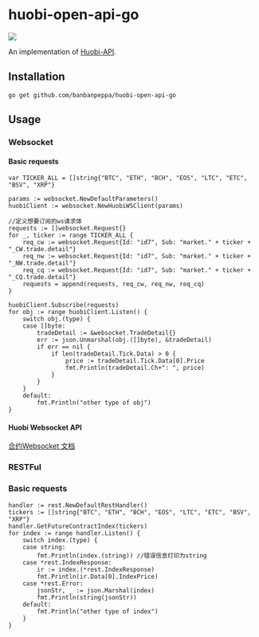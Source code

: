 # huobi-open-api-go

[![](https://img.shields.io/badge/api-huobi-blue.svg)](https://huobiapi.github.io/docs/spot/v1/cn/)

An implementation of [Huobi-API](https://huobiapi.github.io/docs/spot/v1/cn/).

## Installation
```
go get github.com/banbanpeppa/huobi-open-api-go
```

## Usage

### Websocket
#### Basic requests
```
var TICKER_ALL = []string{"BTC", "ETH", "BCH", "EOS", "LTC", "ETC", "BSV", "XRP"}

params := websocket.NewDefaultParameters()
huobiClient := websocket.NewHuobiWSClient(params)

//定义想要订阅的ws请求体
requests := []websocket.Request{}
for _, ticker := range TICKER_ALL {
    req_cw := websocket.Request{Id: "id7", Sub: "market." + ticker + "_CW.trade.detail"}
    req_nw := websocket.Request{Id: "id7", Sub: "market." + ticker + "_NW.trade.detail"}
    req_cq := websocket.Request{Id: "id7", Sub: "market." + ticker + "_CQ.trade.detail"}
    requests = append(requests, req_cw, req_nw, req_cq)
}

huobiClient.Subscribe(requests)
for obj := range huobiClient.Listen() {
    switch obj.(type) {
    case []byte:
        tradeDetail := &websocket.TradeDetail{}
        err := json.Unmarshal(obj.([]byte), &tradeDetail)
        if err == nil {
            if len(tradeDetail.Tick.Data) > 0 {
                price := tradeDetail.Tick.Data[0].Price
                fmt.Println(tradeDetail.Ch+": ", price)
            }
        }
    }
    default:
        fmt.Println("other type of obj")
}
```
#### Huobi Websocket API

[合约Websocket 文档](https://github.com/huobiapi/API_Docs/wiki/WS_api_reference_Derivatives)

### RESTFul
### Basic requests
```
handler := rest.NewDefaultRestHandler()
tickers := []string{"BTC", "ETH", "BCH", "EOS", "LTC", "ETC", "BSV", "XRP"}
handler.GetFutureContractIndex(tickers)
for index := range handler.Listen() {
    switch index.(type) {
    case string:
        fmt.Println(index.(string)) //错误信息打印为string
    case *rest.IndexResponse:
        ir := index.(*rest.IndexResponse)
		fmt.Println(ir.Data[0].IndexPrice)
    case *rest.Error:
        jsonStr, _ := json.Marshal(index)
        fmt.Println(string(jsonStr))
    default:
        fmt.Println("other type of index")
    }
}
```